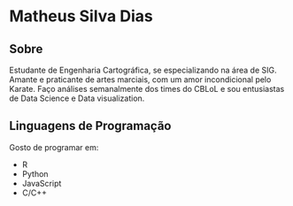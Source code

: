 # Matheus Silva Dias

## Sobre

Estudante de Engenharia Cartográfica, se especializando na área de SIG. Amante e praticante de artes marciais, com um amor incondicional pelo Karate.
Faço análises semanalmente dos times do CBLoL e sou entusiastas de Data Science e Data visualization.

## Linguagens de Programação
Gosto de programar em:

- R
- Python
- JavaScript
- C/C++
